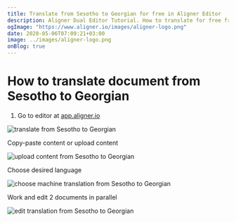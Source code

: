 ```yaml
---
title: Translate from Sesotho to Georgian for free in Aligner Editor
description: Aligner Dual Editor Tutorial. How to translate for free from Sesotho to Georgian. Aligner is multilingual document management platform. 
ogImage: "https://www.aligner.io/images/aligner-logo.png"
date: 2020-05-06T07:09:21+03:00
image: ../images/aligner-logo.png
onBlog: true
---
```


# How to translate document from Sesotho to Georgian

1. Go to editor at [app.aligner.io](https://app.aligner.io "Aligner App web page")

![translate from Sesotho to Georgian](../aligner-blank-editor.png "translate from Sesotho to Georgian")

Copy-paste content or upload content

![upload content from Sesotho to Georgian](../aligner-uploaded-document.png "upload content from Sesotho to Georgian")

Choose desired language

![choose machine translation from Sesotho to Georgian](../aligner-language-dropdown.png "choose machine translation from Sesotho to Georgian")

Work and edit 2 documents in parallel

![edit translation from Sesotho to Georgian](../aligner-double-sitded-editor.png "edit translation from Sesotho to Georgian")

